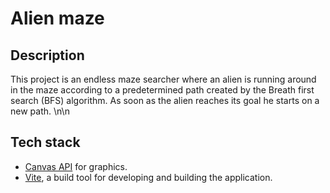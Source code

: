 # Alien maze

## Description
This project is an endless maze searcher where an alien is running around in the maze according to a predetermined path created by the Breath first search (BFS) algorithm. 
As soon as the alien reaches its goal he starts on a new path. \n\n

## Tech stack
- [Canvas API](https://developer.mozilla.org/en-US/docs/Web/API/Canvas_API) for graphics.
- [Vite](https://vite.dev/), a build tool for developing and building the application.
